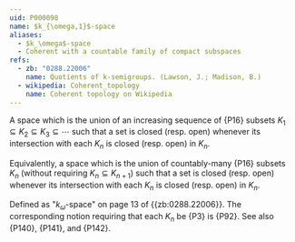 ```yaml
---
uid: P000098
name: $k_{\omega,1}$-space
aliases:
  - $k_\omega$-space
  - Coherent with a countable family of compact subspaces
refs:
  - zb: "0288.22006"
    name: Quotients of k-semigroups. (Lawson, J.; Madison, B.)
  - wikipedia: Coherent_topology
    name: Coherent topology on Wikipedia
---
```


A space which is the union of an increasing sequence of {P16} subsets
$K_1\subseteq K_2 \subseteq K_3 \subseteq \cdots$ such that a set is closed (resp. open) whenever
its intersection with each $K_n$ is closed (resp. open) in $K_n$.

Equivalently, a space which is the union of countably-many
{P16} subsets $K_n$ (without requiring
$K_n\subseteq K_{n+1}$)
such that a set is closed (resp. open) whenever
its intersection with each $K_n$ is closed (resp. open) in $K_n$.

Defined as "$k_\omega$-space" on page 13 of {{zb:0288.22006}}.
The corresponding notion requiring that each $K_n$ be {P3} is {P92}.
See also {P140}, {P141}, and {P142}.

